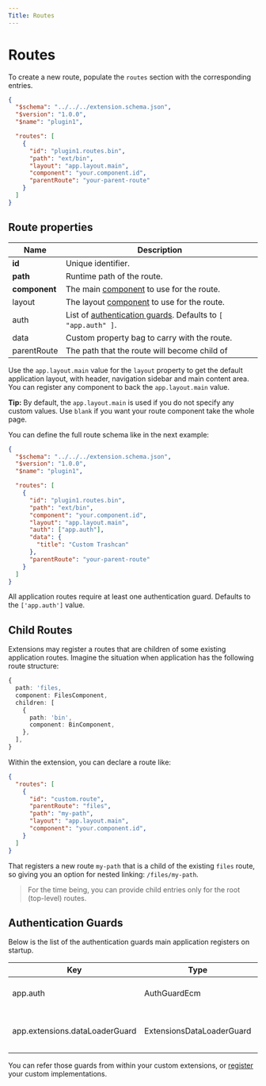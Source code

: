 ```yaml
---
Title: Routes
---
```


# Routes

To create a new route, populate the `routes` section with the corresponding entries.

```json
{
  "$schema": "../../../extension.schema.json",
  "$version": "1.0.0",
  "$name": "plugin1",

  "routes": [
    {
      "id": "plugin1.routes.bin",
      "path": "ext/bin",
      "layout": "app.layout.main",
      "component": "your.component.id",
      "parentRoute": "your-parent-route"
    }
  ]
}
```

## Route properties

| Name          | Description                                                                            |
| ------------- | -------------------------------------------------------------------------------------- |
| **id**        | Unique identifier.                                                                     |
| **path**      | Runtime path of the route.                                                             |
| **component** | The main [component](/extending/components) to use for the route.                                |
| layout        | The layout [component](/extending/components) to use for the route.                              |
| auth          | List of [authentication guards](#authentication-guards). Defaults to `[ "app.auth" ]`. |
| data          | Custom property bag to carry with the route.                                           |
| parentRoute   | The path that the route will become child of                                           |

Use the `app.layout.main` value for the `layout` property to get the default application layout,
with header, navigation sidebar and main content area.
You can register any component to back the `app.layout.main` value.

**Tip:** By default, the `app.layout.main` is used if you do not specify any custom values.
Use `blank` if you want your route component take the whole page.

You can define the full route schema like in the next example:

```json
{
  "$schema": "../../../extension.schema.json",
  "$version": "1.0.0",
  "$name": "plugin1",

  "routes": [
    {
      "id": "plugin1.routes.bin",
      "path": "ext/bin",
      "component": "your.component.id",
      "layout": "app.layout.main",
      "auth": ["app.auth"],
      "data": {
        "title": "Custom Trashcan"
      },
      "parentRoute": "your-parent-route"
    }
  ]
}
```

All application routes require at least one authentication guard.
Defaults to the `['app.auth']` value.

## Child Routes

Extensions may register a routes that are children of some existing application routes.
Imagine the situation when application has the following route structure:

```ts
{
  path: 'files,
  component: FilesComponent,
  children: [
    {
      path: 'bin',
      component: BinComponent,
    },
  ],
}
```

Within the extension, you can declare a route like:

```json
{
  "routes": [
    {
      "id": "custom.route",
      "parentRoute": "files",
      "path": "my-path",
      "layout": "app.layout.main",
      "component": "your.component.id",
    }
  ]
}
```

That registers a new route `my-path` that is a child of the existing `files` route,
so giving you an option for nested linking: `/files/my-path`.

> For the time being, you can provide child entries only for the root (top-level) routes.

## Authentication Guards

Below is the list of the authentication guards main application registers on startup.

| Key      | Type         | Description                                                               |
| -------- | ------------ | ------------------------------------------------------------------------- |
| app.auth | AuthGuardEcm | ADF guard, validates ACS authentication and redirects to Login if needed. |
| app.extensions.dataLoaderGuard | ExtensionsDataLoaderGuard | ACA guard, validates EXTENSION_DATA_LOADERS provider and redirects to Login if needed. |

You can refer those guards from within your custom extensions,
or [register](/extending/registration) your custom implementations.
